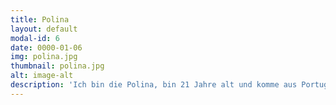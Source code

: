 ```yaml
---
title: Polina
layout: default
modal-id: 6
date: 0000-01-06
img: polina.jpg
thumbnail: polina.jpg
alt: image-alt
description: 'Ich bin die Polina, bin 21 Jahre alt und komme aus Portugal. Studiere momentan im 5. Semester VWL und bin seit einem Jahr bei Enactus München aktiv.'
---
```

